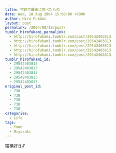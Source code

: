 ```yaml
---
title: 宮崎で最後に食べたもの
date: Wed, 18 Aug 2004 15:00:00 +0000
author: Hiro Fukami
layout: post
permalink: /2004/08/18/post/
tumblr_hirofukami_permalink:
  - http://hirofukami.tumblr.com/post/29542403813
  - http://hirofukami.tumblr.com/post/29542403813
  - http://hirofukami.tumblr.com/post/29542403813
  - http://hirofukami.tumblr.com/post/29542403813
  - http://hirofukami.tumblr.com/post/29542403813
tumblr_hirofukami_id:
  - 29542403813
  - 29542403813
  - 29542403813
  - 29542403813
  - 29542403813
original_post_id:
  - 738
  - 738
  - 738
  - 738
  - 738
categories:
  - Life
tags:
  - food
  - Miyazaki
---
```

<div class="section">
  <p>
    結構好き♪
  </p>
</div>
